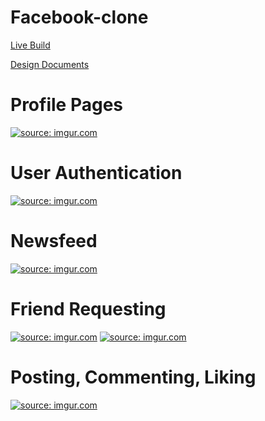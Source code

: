 # Facebook-clone

[Live Build](https://face-network.herokuapp.com/#/)   

[Design Documents](https://github.com/TheoObbard/facebook_clone/wiki)

# Profile Pages
<a href="https://imgur.com/mY78q5u"><img src="https://i.imgur.com/mY78q5u.png" title="source: imgur.com" /></a>

# User Authentication
<a href="https://imgur.com/2FX4TYn"><img src="https://i.imgur.com/2FX4TYn.png" title="source: imgur.com" /></a>

# Newsfeed
<a href="https://imgur.com/i25XEvv"><img src="https://i.imgur.com/i25XEvv.png" title="source: imgur.com" /></a>

# Friend Requesting
<a href="https://imgur.com/k7n5rxu"><img src="https://i.imgur.com/k7n5rxu.png" title="source: imgur.com" /></a>
<a href="https://imgur.com/OmGXVTV"><img src="https://i.imgur.com/OmGXVTV.png" title="source: imgur.com" /></a>

# Posting, Commenting, Liking
<a href="https://imgur.com/ALQKuMk"><img src="https://i.imgur.com/ALQKuMk.png" title="source: imgur.com" /></a>
